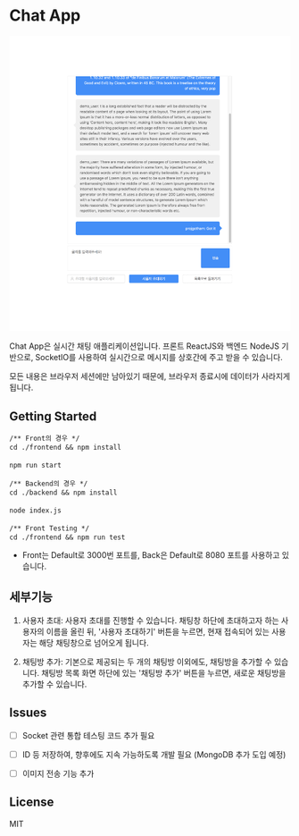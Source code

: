 # Chat App

![Screenshot](./chatscreen.png)

Chat App은 실시간 채팅 애플리케이션입니다.
프론트 ReactJS와 백엔드 NodeJS 기반으로, SocketIO를 사용하여 실시간으로 메시지를 상호간에 주고 받을 수 있습니다.

모든 내용은 브라우저 세션에만 남아있기 때문에, 브라우저 종료시에 데이터가 사라지게 됩니다.

## Getting Started
```
/** Front의 경우 */
cd ./frontend && npm install

npm run start

/** Backend의 경우 */
cd ./backend && npm install

node index.js

/** Front Testing */
cd ./frontend && npm run test
```
* Front는 Default로 3000번 포트를, Back은 Default로 8080 포트를 사용하고 있습니다.

## 세부기능
1. 사용자 초대:
사용자 초대를 진행할 수 있습니다. 채팅창 하단에 초대하고자 하는 사용자의 이름을 올린 뒤, '사용자 초대하기' 버튼을 누르면, 현재 접속되어 있는 사용자는 해당 채팅창으로 넘어오게 됩니다.

2. 채팅방 추가:
기본으로 제공되는 두 개의 채팅방 이외에도, 채팅방을 추가할 수 있습니다. 채팅방 목록 화면 하단에 있는 '채팅방 추가' 버튼을 누르면, 새로운 채팅방을 추가할 수 있습니다.



## Issues
* [ ] Socket 관련 통합 테스팅 코드 추가 필요
* [ ] ID 등 저장하여, 향후에도 지속 가능하도록 개발 필요 (MongoDB 추가 도입 예정)
* [ ] 이미지 전송 기능 추가


License
----
MIT

